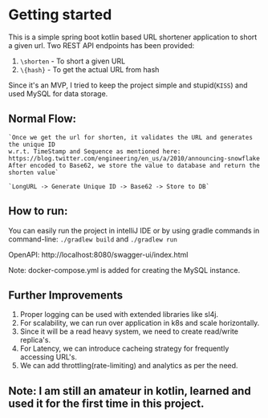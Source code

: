 # Getting started
This is a simple spring boot kotlin based  URL shortener application to short a given url.
Two REST API endpoints has been provided: 
   1. `\shorten` - To short a given URL
   2. `\{hash}`  - To get the actual URL from hash

Since it's an MVP, I tried to keep the project simple and stupid(`KISS`) and used MySQL for data storage.

## Normal Flow: 
    `Once we get the url for shorten, it validates the URL and generates the unique ID
    w.r.t. TimeStamp and Sequence as mentioned here: 
    https://blog.twitter.com/engineering/en_us/a/2010/announcing-snowflake
    After encoded to Base62, we store the value to database and return the shorten value`
     
    `LongURL -> Generate Unique ID -> Base62 -> Store to DB`

## How to run:
You can easily run the project in intelliJ IDE or by using gradle commands in command-line:
        `./gradlew build` and `./gradlew run`

OpenAPI:  http://localhost:8080/swagger-ui/index.html

Note: docker-compose.yml is added for creating the MySQL instance.

## Further Improvements
1. Proper logging can be used with extended libraries like sl4j.
2. For scalability, we can run over application in k8s and scale horizontally. 
3. Since it will be a read heavy system, we need to create read/write replica's.
4. For Latency, we can introduce cacheing strategy for frequently accessing URL's.
5. We can add throttling(rate-limiting) and analytics as per the need.  

## Note: I am still an amateur in kotlin, learned and used it for the first time in this project.





